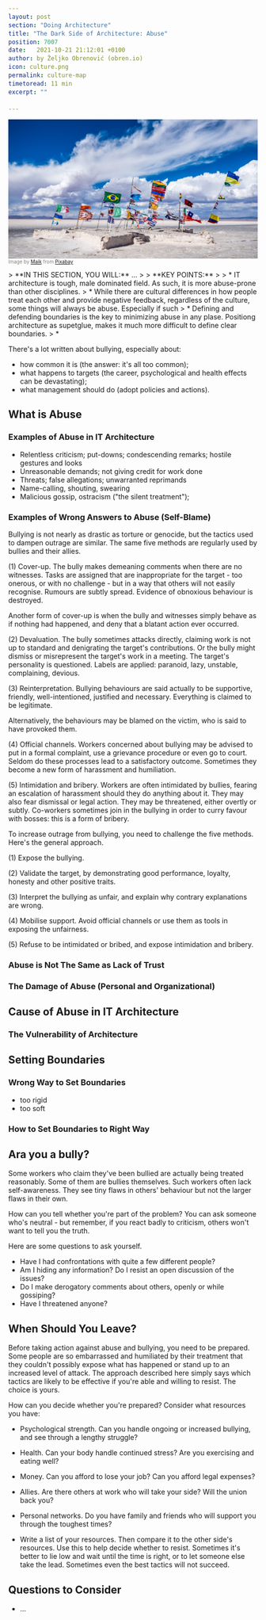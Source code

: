 ```yaml
---
layout: post
section: "Doing Architecture"
title: "The Dark Side of Architecture: Abuse"
position: 7007
date:   2021-10-21 21:12:01 +0100
author: by Željko Obrenović (obren.io)
icon: culture.png
permalink: culture-map
timetoread: 11 min
excerpt: ""

---
```


![](assets/images/arch/bolivia-g4261bf11f_1920.jpg)
<div style="font-size: 70%; margin-top: -16px; color: grey; margin-bottom: 12px">
Image by <a href="https://pixabay.com/users/mailanmaik-4340251/?utm_source=link-attribution&amp;utm_medium=referral&amp;utm_campaign=image&amp;utm_content=2494518">Maik</a> from <a href="https://pixabay.com//?utm_source=link-attribution&amp;utm_medium=referral&amp;utm_campaign=image&amp;utm_content=2494518">Pixabay</a>
</div>
> **IN THIS SECTION, YOU WILL:**  ...
>
> **KEY POINTS:**
>
> * IT architecture is tough, male dominated field. As such, it is more abuse-prone than other disciplines. 
> * While there are cultural differences in how people treat each other and provide negative feedback, regardless of the culture, some things will always be abuse. Especially if such
> * Defining and defending boundaries is the key to minimizing abuse in any plase. Positiong architecture as supetglue, makes it much more difficult to define clear boundaries.
> * 
<style>
 .quote {
     border-left: 8px solid #d9ead3;
     padding-left: 36px;
     margin-top: 30px;
     margin-bottom: 40px;
     font-size: 140%;
     font-style: normal;
     color:#888;
 }
    @media only screen and (max-width: 768px) {
        [class="quote"] {
            display: none;
        }
    }
</style>


There's a lot written about bullying, especially about:

* how common it is (the answer: it's all too common);
* what happens to targets (the career, psychological and health effects can be devastating);
* what management should do (adopt policies and actions).

## What is Abuse

### Examples of Abuse in IT Architecture

* Relentless criticism; put-downs; condescending remarks; hostile gestures and looks
* Unreasonable demands; not giving credit for work done
* Threats; false allegations; unwarranted reprimands
* Name-calling, shouting, swearing
* Malicious gossip, ostracism ("the silent treatment");

### Examples of Wrong Answers to Abuse (Self-Blame)

Bullying is not nearly as drastic as torture or genocide, but the tactics used to dampen outrage are similar. The same five methods are regularly used by bullies and their allies.

(1) Cover-up. The bully makes demeaning comments when there are no witnesses. Tasks are assigned that are inappropriate for the target - too onerous, or with no challenge - but in a way that others will not easily recognise. Rumours are subtly spread. Evidence of obnoxious behaviour is destroyed.

Another form of cover-up is when the bully and witnesses simply behave as if nothing had happened, and deny that a blatant action ever occurred.

(2) Devaluation. The bully sometimes attacks directly, claiming work is not up to standard and denigrating the target's contributions. Or the bully might dismiss or misrepresent the target's work in a meeting. The target's personality is questioned. Labels are applied: paranoid, lazy, unstable, complaining, devious.

(3) Reinterpretation. Bullying behaviours are said actually to be supportive, friendly, well-intentioned, justified and necessary. Everything is claimed to be legitimate.

Alternatively, the behaviours may be blamed on the victim, who is said to have provoked them.

(4) Official channels. Workers concerned about bullying may be advised to put in a formal complaint, use a grievance procedure or even go to court. Seldom do these processes lead to a satisfactory outcome. Sometimes they become a new form of harassment and humiliation.

(5) Intimidation and bribery. Workers are often intimidated by bullies, fearing an escalation of harassment should they do anything about it. They may also fear dismissal or legal action. They may be threatened, either overtly or subtly. Co-workers sometimes join in the bullying in order to curry favour with bosses: this is a form of bribery.



To increase outrage from bullying, you need to challenge the five methods. Here's the general approach.

(1) Expose the bullying.

(2) Validate the target, by demonstrating good performance, loyalty, honesty and other positive traits.

(3) Interpret the bullying as unfair, and explain why contrary explanations are wrong.

(4) Mobilise support. Avoid official channels or use them as tools in exposing the unfairness.

(5) Refuse to be intimidated or bribed, and expose intimidation and bribery.

### Abuse is Not The Same as Lack of Trust

### The Damage of Abuse (Personal and Organizational)


## Cause of Abuse in IT Architecture

### The Vulnerability of Architecture

## Setting Boundaries

### Wrong Way to Set Boundaries
- too rigid
- too soft

### How to Set Boundaries to Right Way

## Ara you a bully?

Some workers who claim they've been bullied are actually being treated reasonably. Some of them are bullies themselves. Such workers often lack self-awareness. They see tiny flaws in others' behaviour but not the larger flaws in their own.

How can you tell whether you're part of the problem? You can ask someone who's neutral - but remember, if you react badly to criticism, others won't want to tell you the truth.

Here are some questions to ask yourself.

* Have I had confrontations with quite a few different people?
* Am I hiding any information? Do I resist an open discussion of the issues?
* Do I make derogatory comments about others, openly or while gossiping?
* Have I threatened anyone?


## When Should You Leave?

Before taking action against abuse and bullying, you need to be prepared. Some people are so embarrassed and humiliated by their treatment that they couldn't possibly expose what has happened or stand up to an increased level of attack. The approach described here simply says which tactics are likely to be effective if you're able and willing to resist. The choice is yours.

How can you decide whether you're prepared? Consider what resources you have:

* Psychological strength. Can you handle ongoing or increased bullying, and see through a lengthy struggle?
* Health. Can your body handle continued stress? Are you exercising and eating well?
* Money. Can you afford to lose your job? Can you afford legal expenses?
* Allies. Are there others at work who will take your side? Will the union back you?
* Personal networks. Do you have family and friends who will support you through the toughest times?

* Write a list of your resources. Then compare it to the other side's resources. Use this to help decide whether to resist. Sometimes it's better to lie low and wait until the time is right, or to let someone else take the lead. Sometimes even the best tactics will not succeed.

## Questions to Consider

* ...

